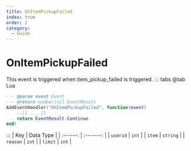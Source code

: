 ```yaml
---
title: OnItemPickupFailed
index: true
order: 2
category:
  - Guide
---
```


# OnItemPickupFailed
This event is triggered when item_pickup_failed is triggered.
::: tabs
@tab Lua
```lua
--- @param event Event
--- @return number|nil EventResult
AddEventHandler("OnItemPickupFailed", function(event)
    --[[ ... ]]
    return EventResult.Continue
end)
```

:::
|    Key   | Data Type |
| :------: | :-------: |
| `userid` |   `int`   |
|  `item`  |  `string` |
| `reason` |   `int`   |
|  `limit` |   `int`   |